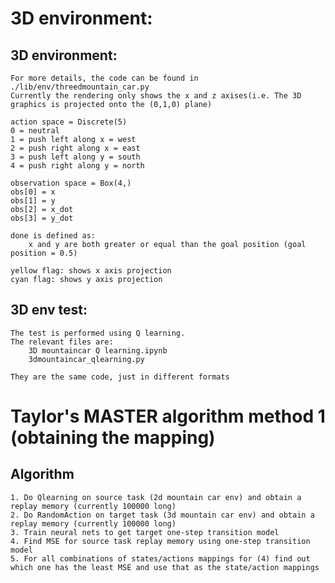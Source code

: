 # 3D environment:

## 3D environment:

	For more details, the code can be found in ./lib/env/threedmountain_car.py
	Currently the rendering only shows the x and z axises(i.e. The 3D graphics is projected onto the (0,1,0) plane)
	
	action space = Discrete(5)
	0 = neutral
	1 = push left along x = west
	2 = push right along x = east
	3 = push left along y = south
	4 = push right along y = north
	
	observation space = Box(4,)
	obs[0] = x
	obs[1] = y
	obs[2] = x_dot
	obs[3] = y_dot
	
	done is defined as:
		x and y are both greater or equal than the goal position (goal position = 0.5)
		
	yellow flag: shows x axis projection
	cyan flag: shows y axis projection
	
## 3D env test:

	The test is performed using Q learning. 
	The relevant files are:
		3D mountaincar Q learning.ipynb
		3dmountaincar_qlearning.py
		
	They are the same code, just in different formats
	
	
# Taylor's MASTER algorithm method 1 (obtaining the mapping)

## Algorithm
	1. Do Qlearning on source task (2d mountain car env) and obtain a replay memory (currently 100000 long)
	2. Do RandomAction on target task (3d mountain car env) and obtain a replay memory (currently 100000 long)
	3. Train neural nets to get target one-step transition model 
	4. Find MSE for source task replay memory using one-step transition model
	5. For all combinations of states/actions mappings for (4) find out which one has the least MSE and use that as the state/action mappings
	
	
	
	






	